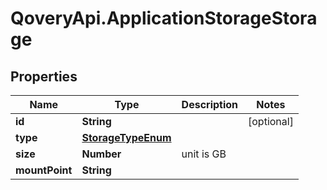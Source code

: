 # QoveryApi.ApplicationStorageStorage

## Properties

Name | Type | Description | Notes
------------ | ------------- | ------------- | -------------
**id** | **String** |  | [optional] 
**type** | [**StorageTypeEnum**](StorageTypeEnum.md) |  | 
**size** | **Number** | unit is GB | 
**mountPoint** | **String** |  | 


